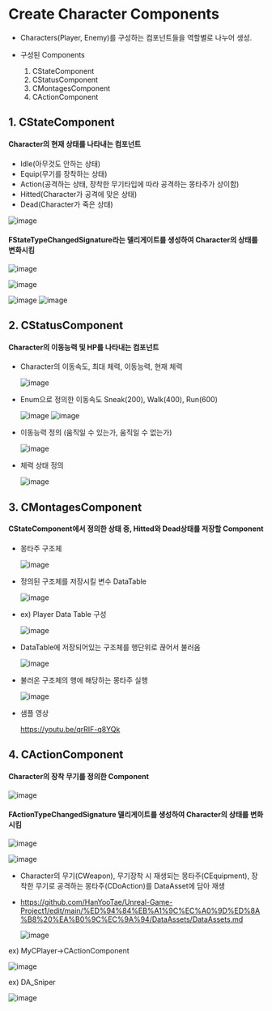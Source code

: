 # Create Character Components
- Characters(Player, Enemy)를 구성하는 컴포넌트들을 역할별로 나누어 생성.

- 구성된 Components
  1. CStateComponent
  2. CStatusComponent
  3. CMontagesComponent
  4. CActionComponent


## 1. CStateComponent

#### Character의 현재 상태를 나타내는 컴포넌트
- Idle(아무것도 안하는 상태)
- Equip(무기를 장착하는 상태)
- Action(공격하는 상태, 장착한 무기타입에 따라 공격하는 몽타주가 상이함)
- Hitted(Character가 공격에 맞은 상태)
- Dead(Character가 죽은 상태)
  
![image](https://github.com/HanYooTae/Unreal-Game-Project1/assets/41534351/ac300712-0313-4cb6-80fa-9b2c87fa7215)


#### FStateTypeChangedSignature라는 델리게이트를 생성하여 Character의 상태를 변화시킴
![image](https://github.com/HanYooTae/Unreal-Game-Project1/assets/41534351/87dfc344-52e5-4b54-b205-9bc71284b417)

![image](https://github.com/HanYooTae/Unreal-Game-Project1/assets/41534351/2e5ab983-47d8-4e3e-9009-6ba579f3a7b1)

![image](https://github.com/HanYooTae/Unreal-Game-Project1/assets/41534351/56f3a402-c60c-40be-9279-5dfa1c654e63)
![image](https://github.com/HanYooTae/Unreal-Game-Project1/assets/41534351/b3a79a0a-ba26-4206-be88-4dd1c4545d07)


## 2. CStatusComponent

#### Character의 이동능력 및 HP를 나타내는 컴포넌트

- Character의 이동속도, 최대 체력, 이동능력, 현재 체력
  
   ![image](https://github.com/HanYooTae/Unreal-Game-Project1/assets/41534351/0d8fee6a-0c62-4a61-9983-cf682cf44541)

- Enum으로 정의한 이동속도 Sneak(200), Walk(400), Run(600)
  
   ![image](https://github.com/HanYooTae/Unreal-Game-Project1/assets/41534351/418a757f-0541-4f72-8014-039c65d9b447)
   ![image](https://github.com/HanYooTae/Unreal-Game-Project1/assets/41534351/e9baf471-931a-44bd-b651-c4a5c1356b08)

- 이동능력 정의 (움직일 수 있는가, 움직일 수 없는가)
  
   ![image](https://github.com/HanYooTae/Unreal-Game-Project1/assets/41534351/a04b9bdb-0cff-4fe8-9caf-833c5d30135c)

- 체력 상태 정의
  
   ![image](https://github.com/HanYooTae/Unreal-Game-Project1/assets/41534351/80fcbf1d-c883-4615-8c28-dbe9fd609c11)



## 3. CMontagesComponent

#### CStateComponent에서 정의한 상태 중, Hitted와 Dead상태를 저장할 Component

- 몽타주 구조체
  
  ![image](https://github.com/HanYooTae/Unreal-Game-Project1/assets/41534351/1b2b247d-c0cd-4cff-9bdb-df275a8a1623)

- 정의된 구조체를 저장시킬 변수 DataTable

  ![image](https://github.com/HanYooTae/Unreal-Game-Project1/assets/41534351/06af6a18-7593-44e4-8337-126f5f08d607)


- ex) Player Data Table 구성
  
  ![image](https://github.com/HanYooTae/Unreal-Game-Project1/assets/41534351/90b4de5c-08a2-467f-abbe-6ee0b05559cf)


- DataTable에 저장되어있는 구조체를 행단위로 끊어서 불러옴

  ![image](https://github.com/HanYooTae/Unreal-Game-Project1/assets/41534351/6e522588-c9e5-48c9-90f2-6ff81ef510f6)

- 불러온 구조체의 행에 해당하는 몽타주 실행

  ![image](https://github.com/HanYooTae/Unreal-Game-Project1/assets/41534351/415e6dd8-33a1-475c-a92a-f02ab9c7e6ba)



- 샘플 영상
  
  https://youtu.be/qrRIF-q8YQk


## 4. CActionComponent

#### Character의 장착 무기를 정의한 Component

  ![image](https://github.com/HanYooTae/Unreal-Game-Project1/assets/41534351/04037d08-b212-45bc-b86f-e0582092b64b)

#### FActionTypeChangedSignature 델리게이트를 생성하여 Character의 상태를 변화시킴

  ![image](https://github.com/HanYooTae/Unreal-Game-Project1/assets/41534351/4ce5ff3c-8809-4412-84b6-d346c035626a)

  ![image](https://github.com/HanYooTae/Unreal-Game-Project1/assets/41534351/8685e901-cb1d-4031-b941-7c203db6e4de)


- Character의 무기(CWeapon), 무기장착 시 재생되는 몽타주(CEquipment), 장착한 무기로 공격하는 몽타주(CDoAction)를 DataAsset에 담아 재생

- https://github.com/HanYooTae/Unreal-Game-Project1/edit/main/%ED%94%84%EB%A1%9C%EC%A0%9D%ED%8A%B8%20%EA%B0%9C%EC%9A%94/DataAssets/DataAssets.md

  ![image](https://github.com/HanYooTae/Unreal-Game-Project1/assets/41534351/ae300c87-58d7-4f3b-9d28-2ca569665315)

ex) MyCPlayer->CActionComponent

  ![image](https://github.com/HanYooTae/Unreal-Game-Project1/assets/41534351/e47c6b68-40f8-4d7f-a5a0-3441dd75ebc0)

ex) DA_Sniper

  ![image](https://github.com/HanYooTae/Unreal-Game-Project1/assets/41534351/6d034db7-f4d1-4f5b-9d41-7503cadeb0a7)
